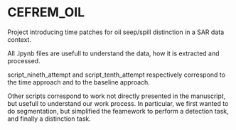 # CEFREM_OIL

Project introducing time patches for oil seep/spill distinction in a SAR data context.

All .ipynb files are usefull to understand the data, how it is extracted and processed.

script_nineth_attempt and script_tenth_attempt respectively correspond to the time approach and to the baseline approach.

Other scripts correspond to work not directly presented in the manuscript, but usefull to understand our work process. In particular, we first wanted to do segmentation, but simplified the feamework to perform a detection task, and finally a distinction task.
